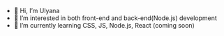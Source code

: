 - 👋 Hi, I’m Ulyana
- 👀 I’m interested in both front-end and back-end(Node.js) development
- 🌱 I’m currently learning CSS, JS, Node.js, React (coming soon)
<!--- - 💞️ I’m looking to collaborate on ...
- 📫 How to reach me ... --->

<!---
UlyanaBrataus/UlyanaBrataus is a ✨ special ✨ repository because its `README.md` (this file) appears on your GitHub profile.
You can click the Preview link to take a look at your changes.
--->
